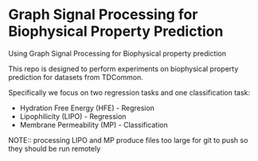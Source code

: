 # Graph Signal Processing for Biophysical Property Prediction


Using Graph Signal Processing for Biophysical property prediction

This repo is designed to perform experiments on biophysical property prediction for datasets from TDCommon.


Specifically we focus on two regression tasks and one classification task:

* Hydration Free Energy (HFE) - Regresion
* Lipophilicity (LIPO) - Regression
* Membrane Permeability (MP) - Classification


NOTE:: processing LIPO and MP produce files too large for git to push so they should be run remotely 
